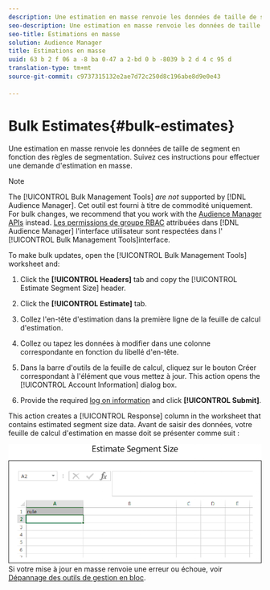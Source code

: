 ```yaml
---
description: Une estimation en masse renvoie les données de taille de segment en fonction des règles de segmentation. Suivez ces instructions pour effectuer une demande d'estimation en masse.
seo-description: Une estimation en masse renvoie les données de taille de segment en fonction des règles de segmentation. Suivez ces instructions pour effectuer une demande d'estimation en masse.
seo-title: Estimations en masse
solution: Audience Manager
title: Estimations en masse
uuid: 63 b 2 f 06 a -8 ba 0-47 a 2-bd 0 b -8039 b 2 d 4 c 95 d
translation-type: tm+mt
source-git-commit: c9737315132e2ae7d72c250d8c196abe8d9e0e43

---
```



# Bulk Estimates{#bulk-estimates}

Une estimation en masse renvoie les données de taille de segment en fonction des règles de segmentation. Suivez ces instructions pour effectuer une demande d'estimation en masse.

<!-- 

t_bulk_estimates.xml

 -->

>[!NOTE]
>
>The [!UICONTROL Bulk Management Tools] *are not* supported by [!DNL Audience Manager]. Cet outil est fourni à titre de commodité uniquement. For bulk changes, we recommend that you work with the [Audience Manager APIs](../../api/rest-api-main/aam-api-getting-started.md) instead. [Les permissions de groupe RBAC](../../features/administration/administration-overview.md) attribuées dans [!DNL Audience Manager] l'interface utilisateur sont respectées dans l' [!UICONTROL Bulk Management Tools]interface.

To make bulk updates, open the [!UICONTROL Bulk Management Tools] worksheet and:

1. Click the **[!UICONTROL Headers]** tab and copy the [!UICONTROL Estimate Segment Size] header.
1. Click the **[!UICONTROL Estimate]** tab.
1. Collez l'en-tête d'estimation dans la première ligne de la feuille de calcul d'estimation.
1. Collez ou tapez les données à modifier dans une colonne correspondante en fonction du libellé d'en-tête.
1. Dans la barre d'outils de la feuille de calcul, cliquez sur le bouton Créer correspondant à l'élément que vous mettez à jour.
This action opens the [!UICONTROL Account Information] dialog box.

1. Provide the required [log on information](../../reference/bulk-management-tools/bulk-management-intro.md#auth-reqs) and click **[!UICONTROL Submit]**.

This action creates a [!UICONTROL Response] column in the worksheet that contains estimated segment size data. Avant de saisir des données, votre feuille de calcul d'estimation en masse doit se présenter comme suit :

![](assets/estimate.png)Si votre mise à jour en masse renvoie une erreur ou échoue, voir [Dépannage des outils de gestion en bloc](../../reference/bulk-management-tools/bulk-troubleshooting.md).

